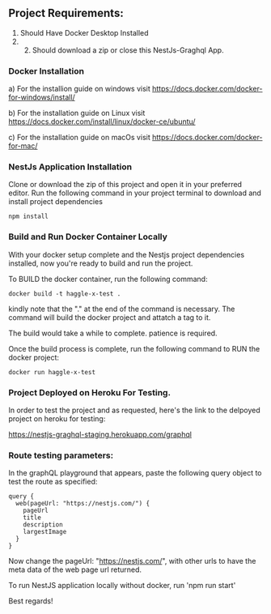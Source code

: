## Project Requirements:

1) Should Have Docker Desktop Installed
2) 2) Should download a zip or close this NestJs-Graghql App.


### Docker Installation

a) For the installion guide on windows visit https://docs.docker.com/docker-for-windows/install/

b) For the installation guide on Linux visit
https://docs.docker.com/install/linux/docker-ce/ubuntu/

c) For the installation guide on macOs visit https://docs.docker.com/docker-for-mac/


### NestJs Application Installation
Clone or download the zip of this project and open it in your preferred editor.
Run the following command in your project terminal to download and install project dependencies
```
npm install
```

### Build and Run Docker Container Locally
With your docker setup complete and the Nestjs project dependencies installed, now you're ready to build and run the project. 

To BUILD the docker container, run the following command:
```
docker build -t haggle-x-test .
```
kindly note that the "." at the end of the command is necessary.
The command will build the docker project and attatch a tag to it.

The build would take a while to complete. patience is required.

Once the build process is complete, run the following command to RUN the docker project:
```
docker run haggle-x-test
```

### Project Deployed on Heroku For Testing.
In order to test the project and as requested, here's the link to the delpoyed project on heroku for testing:

https://nestjs-graghql-staging.herokuapp.com/graphql


### Route testing parameters:

In the graphQL playground that appears, paste the following query object to test the route as specified:
```
query {
  web(pageUrl: "https://nestjs.com/") {
    pageUrl
  	title
  	description
  	largestImage
  }
}
```

Now change the pageUrl: "https://nestjs.com/", with other urls to have the meta data of the web page url returned.

To run NestJS application locally without docker, run 'npm run start'

Best regards!

